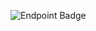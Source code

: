 ![Endpoint Badge](https://img.shields.io/endpoint?url=https%3A%2F%2Fwakapi.nfaust.fr%2Fapi%2Fcompat%2Fshields%2Fv1%2Fnfaust%2Finterval%3Atoday&style=for-the-badge&logo=42&logoColor=%23b887e6&logoSize=auto&label=-%20%20%20%20%20time%20spent%20coding%20today&color=%239d4de8)
